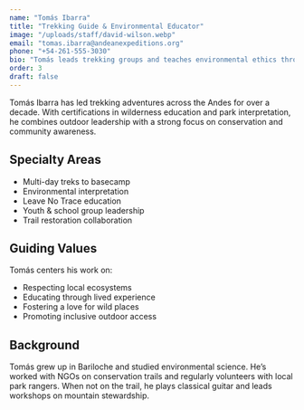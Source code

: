 ```yaml
---
name: "Tomás Ibarra"
title: "Trekking Guide & Environmental Educator"
image: "/uploads/staff/david-wilson.webp"
email: "tomas.ibarra@andeanexpeditions.org"
phone: "+54-261-555-3030"
bio: "Tomás leads trekking groups and teaches environmental ethics through immersive outdoor experiences."
order: 3
draft: false
---
```


Tomás Ibarra has led trekking adventures across the Andes for over a decade. With certifications in wilderness education and park interpretation, he combines outdoor leadership with a strong focus on conservation and community awareness.

## Specialty Areas

- Multi-day treks to basecamp
- Environmental interpretation
- Leave No Trace education
- Youth & school group leadership
- Trail restoration collaboration

## Guiding Values

Tomás centers his work on:
- Respecting local ecosystems
- Educating through lived experience
- Fostering a love for wild places
- Promoting inclusive outdoor access

## Background

Tomás grew up in Bariloche and studied environmental science. He’s worked with NGOs on conservation trails and regularly volunteers with local park rangers. When not on the trail, he plays classical guitar and leads workshops on mountain stewardship.

